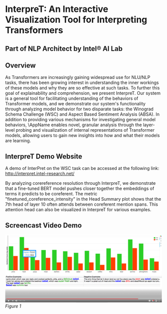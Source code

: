 # InterpreT: An Interactive Visualization Tool for Interpreting Transformers
## Part of NLP Architect by Intel® AI Lab

## Overview

As Transformers are increasingly gaining widespread use for NLU/NLP tasks, there has been growing interest in understanding the inner workings of these models and why they are so effective at such tasks. To further this goal of explainability and comprehension, we present InterpreT. Our system is a general tool for facilitating understanding of the behaviors of Transformer models, and we demonstrate our system's functionality through analyzing model behavior for two disparate tasks: the Winograd Schema Challenge (WSC) and Aspect Based Sentiment Analysis (ABSA). In addition to providing various mechanisms for investigating general model behaviors, \AppName enables novel, granular analysis through the layer-level probing and visualization of internal representations of Transformer models, allowing users to gain new insights into how and what their models are learning. 

## InterpreT Demo Website
A demo of InterPret on the WSC task can be accessed at the following link: http://interpret.intel-research.net/

By analyzing corereference resolution through InterpreT, we demonstrate that a fine-tuned BERT model pushes closer together the embeddings of terms it predicts to be coreferent. The metric "finetuned_coreference_intensity" in the Head Summary plot shows that the 7th head of layer 10 often attends between coreferent mention spans. This attention head can also be visualized in InterpreT for various examples. 

## Screencast Video Demo

[![Video Demo](https://raw.githubusercontent.com/IntelLabs/nlp-architect/master/solutions/absa_solution/assets/video.png)](https://drive.google.com/file/d/1MbESn2RI58PYsfhX4zX9jivCzQzuhtPR/view)
*Figure 1*
